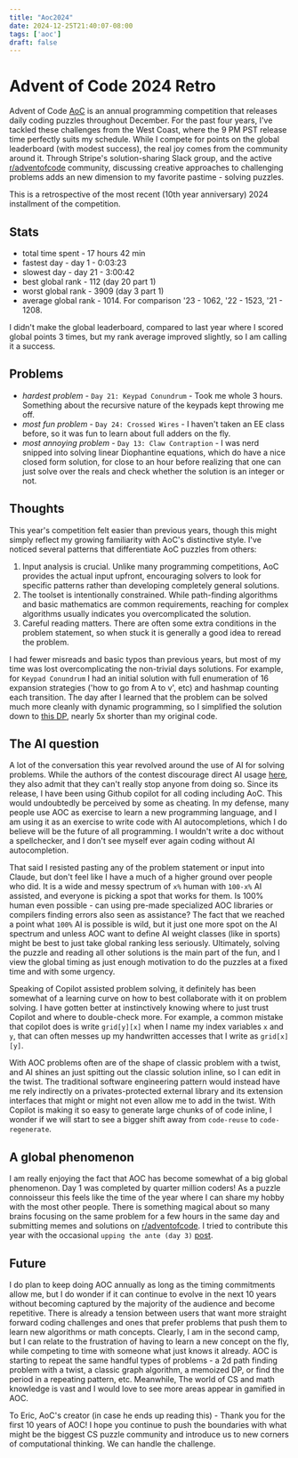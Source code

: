 ```yaml
---
title: "Aoc2024"
date: 2024-12-25T21:40:07-08:00
tags: ['aoc']
draft: false
---
```


# Advent of Code 2024 Retro

Advent of Code [AoC](https://adventofcode.com/) is an annual programming
competition that releases daily coding puzzles throughout December. For the past
four years, I've tackled these challenges from the West Coast, where the 9 PM
PST release time perfectly suits my schedule. While I compete for points on the
global leaderboard (with modest success), the real joy comes from the community
around it. Through Stripe's solution-sharing Slack group, and the active
[r/adventofcode](https://www.reddit.com/r/adventofcode/) community, discussing
creative approaches to challenging problems adds an new dimension to my favorite
pastime - solving puzzles.

This is a retrospective of the most recent (10th year anniversary) 2024
installment of the competition.

## Stats

- total time spent - 17 hours 42 min
- fastest day - day 1 - 0:03:23
- slowest day - day 21 - 3:00:42
- best global rank - 112 (day 20 part 1)
- worst global rank - 3909 (day 3 part 1)
- average global rank - 1014. For comparison '23 - 1062, '22 - 1523, '21 - 1208.

I didn't make the global leaderboard, compared to last year where I
scored global points 3 times, but my rank average improved slightly, so I am
calling it a success.

## Problems

- _hardest problem_ - `Day 21: Keypad Conundrum` - Took me whole 3 hours.
  Something about the recursive nature of the keypads kept throwing me off.
- _most fun problem_ - `Day 24: Crossed Wires` - I haven't taken an EE class
  before, so it was fun to learn about full adders on the fly.
- _most annoying problem_ - `Day 13: Claw Contraption` - I was nerd snipped into
  solving linear Diophantine equations, which do have a nice closed form
  solution, for close to an hour before realizing that one can just solve over
  the reals and check whether the solution is an integer or not.

## Thoughts

This year's competition felt easier than previous years, though this might
simply reflect my growing familiarity with AoC's distinctive style. I've noticed
several patterns that differentiate AoC puzzles from others:

1. Input analysis is crucial. Unlike many programming competitions, AoC provides
   the actual input upfront, encouraging solvers to look for specific patterns
   rather than developing completely general solutions.
1. The toolset is intentionally constrained. While path-finding algorithms and
   basic mathematics are common requirements, reaching for complex algorithms
   usually indicates you overcomplicated the solution.
1. Careful reading matters. There are often some extra conditions in the problem
   statement, so when stuck it is generally a good idea to reread the problem.

I had fewer misreads and basic typos than previous years, but most of my time
was lost overcomplicating the non-trivial days solutions. For example, for
`Keypad Conundrum` I had an initial solution with full enumeration of 16
expansion strategies ('how to go from A to v', etc) and hashmap counting each
transition. The day after I learned that the problem can be solved much more
cleanly with dynamic programming, so I simplified the solution down to [this
DP](https://gist.github.com/rkirov/7dddd9a22e710bbcfb7a950fd804c6af), nearly 5x
shorter than my original code.

## The AI question

A lot of the conversation this year revolved around the use of AI for solving
problems. While the authors of the contest discourage direct AI usage
[here](https://adventofcode.com/2024/about), they also admit that they can't
really stop anyone from doing so. Since its release, I have been using Github
copilot for all coding including AoC. This would undoubtedly be perceived by
some as cheating. In my defense, many people use AOC as exercise to learn a new
programming language, and I am using it as an exercise to write code with AI
autocompletions, which I do believe will be the future of all programming. I
wouldn't write a doc without a spellchecker, and I don't see myself ever again
coding without AI autocompletion.

That said I resisted pasting any of the problem statement or input into Claude,
but don't feel like I have a much of a higher ground over people who did. It is
a wide and messy spectrum of `x%` human with `100-x%` AI assisted, and everyone
is picking a spot that works for them. Is 100% human even possible - can using
pre-made specialized AOC libraries or compilers finding errors also seen as
assistance? The fact that we reached a point what `100%` AI is possible is wild,
but it just one more spot on the AI spectrum and unless AOC want to define AI
weight classes (like in sports) might be best to just take global ranking less
seriously. Ultimately, solving the puzzle and reading all other solutions is the
main part of the fun, and I view the global timing as just enough motivation to
do the puzzles at a fixed time and with some urgency.

Speaking of Copilot assisted problem solving, it definitely has been somewhat of
a learning curve on how to best collaborate with it on problem solving. I have
gotten better at instinctively knowing where to just trust Copilot and where to
double-check more. For example, a common mistake that copilot does is write
`grid[y][x]` when I name my index variables `x` and `y`, that can often messes
 up my handwritten accesses that I write as `grid[x][y]`.
 
With AOC problems often are of the shape of classic problem with a twist, and AI
shines an just spitting out the classic solution inline, so I can edit in the
twist. The traditional software engineering pattern would instead have me rely
indirectly on a privates-protected external library and its extension interfaces
that might or might not even allow me to add in the twist. With Copilot is
making it so easy to generate large chunks of of code inline, I wonder if we
will start to see a bigger shift away from `code-reuse` to `code-regenerate`.

## A global phenomenon

I am really enjoying the fact that AOC has become somewhat of a big global
phenomenon. Day 1 was completed by quarter million coders! As a puzzle
connoisseur this feels like the time of the year where I can share my hobby with
the most other people. There is something magical about so many brains focusing
on the same problem for a few hours in the same day and submitting memes and
solutions on [r/adventofcode](https://www.reddit.com/r/adventofcode/). I tried
to contribute this year with the occasional `upping the ante (day 3)`
[post](https://www.reddit.com/r/adventofcode/comments/1hel4lt/2024_day_13_part_3/).

## Future

I do plan to keep doing AOC annually as long as the timing commitments allow me,
but I do wonder if it can continue to evolve in the next 10 years without
becoming captured by the majority of the audience and become repetitive. There
is already a tension between users that want more straight forward coding
challenges and ones that prefer problems that push them to learn new algorithms
or math concepts. Clearly, I am in the second camp, but I can relate to the
frustration of having to learn a new concept on the fly, while competing to time
with someone what just knows it already. AOC is starting to repeat the same
handful types of problems - a 2d path finding problem with a twist, a classic
graph algorithm, a memoized DP, or find the period in a repeating pattern, etc.
Meanwhile, The world of CS and math knowledge is vast and I would love to see
more areas appear in gamified in AOC.

To Eric, AoC's creator (in case he ends up reading this) - Thank you for the
first 10 years of AOC! I hope you continue to push the boundaries with what
might be the biggest CS puzzle community and introduce us to new corners of
computational thinking. We can handle the challenge.
